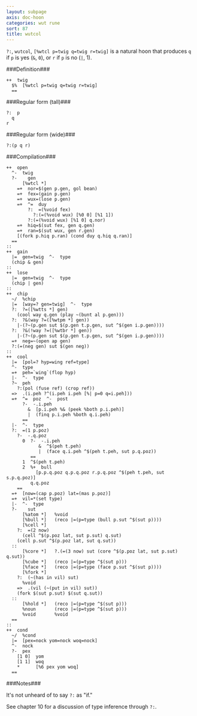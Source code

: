 ```yaml
---
layout: subpage
axis: doc-hoon
categories: wut rune
sort: 87
title: wutcol
---
```




`?:`, `wutcol`, `[%wtcl p=twig q=twig r=twig]` is a natural hoon
that produces `q` if `p` is yes (`&`, `0`), or `r` if `p` is no
(`|`, 1).

###Definition###

    ++  twig  
      $%  [%wtcl p=twig q=twig r=twig]
      ==

###Regular form (tall)###

    ?:  p
      q
    r

###Regular form (wide)###

    ?:(p q r)

###Compilation###
    
    ++  open
      ^-  twig
      ?-    gen
          [%wtcl *]
        =+  nor=$(gen p.gen, gol bean)
        =+  fex=(gain p.gen)
        =+  wux=(lose p.gen)
        =+  ^=  duy
            ?:  =(%void fex)
              ?:(=(%void wux) [%0 0] [%1 1])
            ?:(=(%void wux) [%1 0] q.nor)
        =+  hiq=$(sut fex, gen q.gen)
        =+  ran=$(sut wux, gen r.gen)
        [(fork p.hiq p.ran) (cond duy q.hiq q.ran)]
      ==
    ::
    ++  gain
      |=  gen=twig  ^-  type
      (chip & gen)
    ::
    ++  lose
      |=  gen=twig  ^-  type
      (chip | gen)
    ::
    ++  chip
      ~/  %chip
      |=  [way=? gen=twig]  ^-  type
      ?:  ?=([%wtts *] gen)
        (cool way q.gen (play ~(bunt al p.gen)))
      ?:  ?&(way ?=([%wtpm *] gen))
        |-(?~(p.gen sut $(p.gen t.p.gen, sut ^$(gen i.p.gen))))
      ?:  ?&(!way ?=([%wtbr *] gen))
        |-(?~(p.gen sut $(p.gen t.p.gen, sut ^$(gen i.p.gen))))
      =+  neg=~(open ap gen)
      ?:(=(neg gen) sut $(gen neg))
    ::
    ++  cool
      |=  [pol=? hyp=wing ref=type]
      ^-  type
      =+  peh=`wing`(flop hyp)
      |-  ^-  type
      ?~  peh
        ?:(pol (fuse ref) (crop ref))
      =>  .(i.peh ?^(i.peh i.peh [%| p=0 q=i.peh]))
      =+  ^=  poz  ^-  post
          ?-  -.i.peh
            &  [p.i.peh %& (peek %both p.i.peh)]
            |  (finq p.i.peh %both q.i.peh)
          ==
      |-  ^-  type
      ?:  =(1 p.poz)
        ?-  -.q.poz
          0  ?-  -.i.peh
                &  ^$(peh t.peh)
                |  (face q.i.peh ^$(peh t.peh, sut p.q.poz))
             ==
          1  ^$(peh t.peh)
          2  %+  bull 
               [p.p.q.poz q.p.q.poz r.p.q.poz ^$(peh t.peh, sut s.p.q.poz)] 
             q.q.poz
        ==
      =+  [now=(cap p.poz) lat=(mas p.poz)]
      =+  vil=*(set type)
      |-  ^-  type
      ?-    sut
          [%atom *]   %void
          [%bull *]   (reco |=(p=type (bull p.sut ^$(sut p))))
          [%cell *]
        ?:  =(2 now)
          (cell ^$(p.poz lat, sut p.sut) q.sut)
        (cell p.sut ^$(p.poz lat, sut q.sut))
      ::
          [%core *]   ?.(=(3 now) sut (core ^$(p.poz lat, sut p.sut) q.sut))
          [%cube *]   (reco |=(p=type ^$(sut p)))
          [%face *]   (reco |=(p=type (face p.sut ^$(sut p))))
          [%fork *]
        ?:  (~(has in vil) sut)
          %void
        =>  .(vil (~(put in vil) sut))
        (fork $(sut p.sut) $(sut q.sut))
      ::
          [%hold *]   (reco |=(p=type ^$(sut p)))
          %noun       (reco |=(p=type ^$(sut p)))
          %void       %void
      ==
    ::
    ++  cond
      ~/  %cond
      |=  [pex=nock yom=nock woq=nock]
      ^-  nock
      ?-  pex
        [1 0]  yom
        [1 1]  woq
        *      [%6 pex yom woq]
      ==

###Notes###

It's not unheard of to say `?:` as "if."

See chapter 10 for a discussion of type inference through `?:`.
